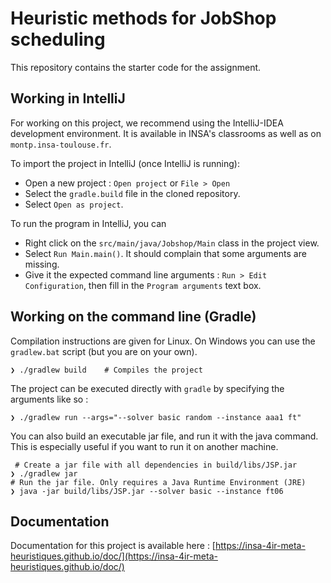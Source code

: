# Heuristic methods for JobShop scheduling

This repository contains the starter code for the assignment.

## Working in IntelliJ

For working on this project, we recommend using the IntelliJ-IDEA development environment. It is available in INSA's 
classrooms as well as on `montp.insa-toulouse.fr`.

To import the project in IntelliJ (once IntelliJ is running):

 - Open a new project : `Open project` or `File > Open`
 - Select the `gradle.build` file in the cloned repository. 
 - Select `Open as project`.

To run the program in IntelliJ, you can 

 - Right click on the `src/main/java/Jobshop/Main` class in the project view.
 - Select `Run Main.main()`. It should complain that some arguments are missing.
 - Give it the expected command line arguments : `Run > Edit Configuration`, then fill in the `Program arguments` text box.

## Working on the command line (Gradle)

Compilation instructions are given for Linux. On Windows you can use the `gradlew.bat` script (but you are on your own).

```
❯ ./gradlew build    # Compiles the project
```

The project can be executed directly with `gradle` by specifying the arguments like so :

```
❯ ./gradlew run --args="--solver basic random --instance aaa1 ft"
```

You can also build an executable jar file, and run it with the java command.
This is especially useful if you want to run it on another machine.

```
 # Create a jar file with all dependencies in build/libs/JSP.jar
❯ ./gradlew jar     
# Run the jar file. Only requires a Java Runtime Environment (JRE)
❯ java -jar build/libs/JSP.jar --solver basic --instance ft06
```


## Documentation

Documentation for this project is available here : [https://insa-4ir-meta-heuristiques.github.io/doc/](https://insa-4ir-meta-heuristiques.github.io/doc/)

